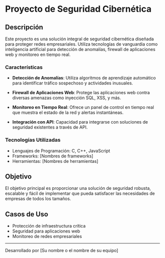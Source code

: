 # Proyecto de Seguridad Cibernética

## Descripción

Este proyecto es una solución integral de seguridad cibernética diseñada para proteger redes empresariales. Utiliza tecnologías de vanguardia como inteligencia artificial para detección de anomalías, firewall de aplicaciones web y monitoreo en tiempo real. 

### Características

- **Detección de Anomalías**: Utiliza algoritmos de aprendizaje automático para identificar tráfico sospechoso y actividades inusuales.
  
- **Firewall de Aplicaciones Web**: Protege las aplicaciones web contra diversas amenazas como inyección SQL, XSS, y más.

- **Monitoreo en Tiempo Real**: Ofrece un panel de control en tiempo real que muestra el estado de la red y alertas instantáneas.

- **Integración con API**: Capacidad para integrarse con soluciones de seguridad existentes a través de API.

### Tecnologías Utilizadas

- Lenguajes de Programación: C, C++, JavaScript
- Frameworks: [Nombres de frameworks]
- Herramientas: [Nombres de herramientas]

## Objetivo

El objetivo principal es proporcionar una solución de seguridad robusta, escalable y fácil de implementar que pueda satisfacer las necesidades de empresas de todos los tamaños.

## Casos de Uso

- Protección de infraestructura crítica
- Seguridad para aplicaciones web
- Monitoreo de redes empresariales

---

Desarrollado por [Su nombre o el nombre de su equipo]

